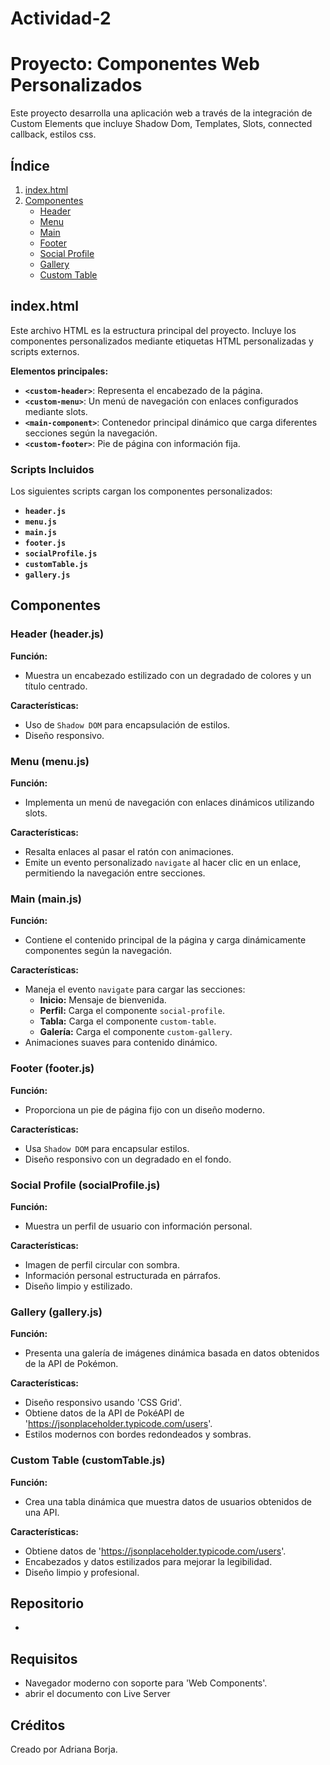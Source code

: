 # Actividad-2

# Proyecto: Componentes Web Personalizados

Este proyecto desarrolla una aplicación web a través de la integración de Custom Elements que incluye Shadow Dom, Templates, Slots, connected callback, estilos css.

## Índice
1. [index.html](#indexhtml)
2. [Componentes](#componentes)
   - [Header](#headerjs)
   - [Menu](#menujs)
   - [Main](#mainjs)
   - [Footer](#footerjs)
   - [Social Profile](#socialprofilejs)
   - [Gallery](#galleryjs)
   - [Custom Table](#customtablejs)

## index.html
Este archivo HTML es la estructura principal del proyecto. Incluye los componentes personalizados mediante etiquetas HTML personalizadas y scripts externos.

**Elementos principales:**
- **`<custom-header>`**: Representa el encabezado de la página.
- **`<custom-menu>`**: Un menú de navegación con enlaces configurados mediante slots.
- **`<main-component>`**: Contenedor principal dinámico que carga diferentes secciones según la navegación.
- **`<custom-footer>`**: Pie de página con información fija.

### Scripts Incluidos
Los siguientes scripts cargan los componentes personalizados:
- **`header.js`**
- **`menu.js`**
- **`main.js`**
- **`footer.js`**
- **`socialProfile.js`**
- **`customTable.js`**
- **`gallery.js`**

## Componentes

### Header (header.js)
**Función:**
- Muestra un encabezado estilizado con un degradado de colores y un título centrado.

**Características:**
- Uso de `Shadow DOM` para encapsulación de estilos.
- Diseño responsivo.

### Menu (menu.js)
**Función:**
- Implementa un menú de navegación con enlaces dinámicos utilizando slots.

**Características:**
- Resalta enlaces al pasar el ratón con animaciones.
- Emite un evento personalizado `navigate` al hacer clic en un enlace, permitiendo la navegación entre secciones.

### Main (main.js)
**Función:**
- Contiene el contenido principal de la página y carga dinámicamente componentes según la navegación.

**Características:**
- Maneja el evento `navigate` para cargar las secciones:
  - **Inicio:** Mensaje de bienvenida.
  - **Perfil:** Carga el componente `social-profile`.
  - **Tabla:** Carga el componente `custom-table`.
  - **Galería:** Carga el componente `custom-gallery`.
- Animaciones suaves para contenido dinámico.

### Footer (footer.js)
**Función:**
- Proporciona un pie de página fijo con un diseño moderno.

**Características:**
- Usa `Shadow DOM` para encapsular estilos.
- Diseño responsivo con un degradado en el fondo.

### Social Profile (socialProfile.js)
**Función:**
- Muestra un perfil de usuario con información personal.

**Características:**
- Imagen de perfil circular con sombra.
- Información personal estructurada en párrafos.
- Diseño limpio y estilizado.

### Gallery (gallery.js)
**Función:**
- Presenta una galería de imágenes dinámica basada en datos obtenidos de la API de Pokémon.

**Características:**
- Diseño responsivo usando 'CSS Grid'.
- Obtiene datos de la API de PokéAPI de 'https://jsonplaceholder.typicode.com/users'.
- Estilos modernos con bordes redondeados y sombras.

### Custom Table (customTable.js)
**Función:**
- Crea una tabla dinámica que muestra datos de usuarios obtenidos de una API.

**Características:**
- Obtiene datos de 'https://jsonplaceholder.typicode.com/users'.
- Encabezados y datos estilizados para mejorar la legibilidad.
- Diseño limpio y profesional.

## Repositorio
-

## Requisitos
- Navegador moderno con soporte para 'Web Components'.
- abrir el documento con Live Server

## Créditos
Creado por Adriana Borja.